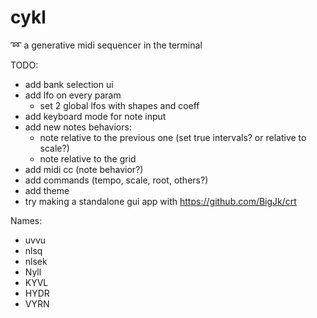 # cykl
:loop: a generative midi sequencer in the terminal

TODO:
 - add bank selection ui
 - add lfo on every param
   - set 2 global lfos with shapes and coeff
 - add keyboard mode for note input
 - add new notes behaviors:
   - note relative to the previous one (set true intervals? or relative to scale?)
   - note relative to the grid
 - add midi cc (note behavior?)
 - add commands (tempo, scale, root, others?)
 - add theme
 - try making a standalone gui app with https://github.com/BigJk/crt

Names:
  - uvvu
  - nlsq
  - nlsek
  - Nyll
  - KYVL
  - HYDR
  - VYRN
